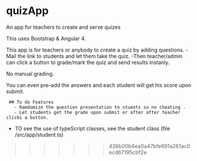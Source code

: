  
# quizApp
An app for teachers to create and serve quizes 


This uses Bootstrap & Angular 4.

This app is for teachers or anybody to create a quiz by adding questions.
    -Mail the link to students and let them take the quiz.
    -Then teacher/admin can click a button to grade/mark the quiz and send results instanly.
    
 No manual grading. 
 
You can even pre-add the answers and each student will get his score upon submit.

     ## To do Features
       - Ramdomize the question presentation to stuents so no cheating .
       - Let students get the grade upon submit or after after teacher clicks a button.
      
  * TO see the use of typeScript classes, see the student class (file /src/app/student.ts)
 
>>>>>>> 436b00b4ea0a47bfe691a261ac0ecd67195cbf2e
